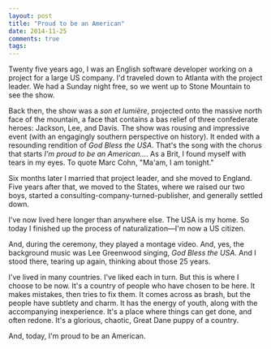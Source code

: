 ```yaml
---
layout: post
title: "Proud to be an American"
date: 2014-11-25
comments: true
tags: 
---
```


Twenty five years ago, I was an English software developer working on
a project for a large US company. I'd traveled down to Atlanta with
the project leader. We had a Sunday night
free, so we went up to Stone Mountain to see the show.

Back then, the show was a _son et lumière_, projected onto the massive
north face of the mountain, a face that contains a bas relief of three
confederate heroes: Jackson, Lee, and Davis. The show was rousing and
impressive event (with an engagingly southern perspective on history).
It ended with a resounding rendition of _God Bless the USA_. That's
the song with the chorus that starts _I'm proud to be an American…_.
As a Brit, I found myself with tears in my eyes. To quote Marc Cohn,
"Ma'am, I am tonight."

Six months later I married that project leader, and she moved to
England. Five years after that, we moved to the States, where we
raised our two boys, started a consulting-company-turned-publisher,
and generally settled down.

I've now lived here longer than anywhere else. The USA is my home. So
today I finished up the process of naturalization—I'm now a US
citizen.

And, during the ceremony, they played a montage video. And, yes, the
background music was Lee Greenwood singing, _God Bless the USA_.
And I stood there, tearing up again, thinking about those 25 years. 

I've lived in many countries. I've liked each in turn. But this is
where I choose to be now. It's a country of people who have chosen to
be here. It makes mistakes, then tries to fix them. It comes across as
brash, but the people have subtlety and charm. It has the energy
of youth, along with the accompanying inexperience. It's a place where
things can get done, and often redone. It's a glorious, chaotic, Great
Dane puppy of a country.

And, today, I'm proud to be an American.








